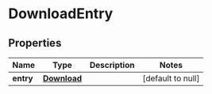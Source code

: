 # DownloadEntry

## Properties
Name | Type | Description | Notes
------------ | ------------- | ------------- | -------------
**entry** | [**Download**](Download.md) |  | [default to null]



